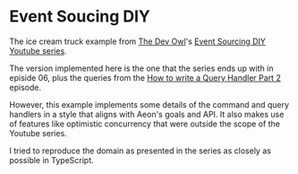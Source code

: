 # Event Soucing DIY

The ice cream truck example from [The Dev Owl](https://www.youtube.com/@TheDevOwl)'s [Event Sourcing DIY Youtube series](https://www.youtube.com/watch?v=zyp9pZ7jeK8&list=PL-nSd-yeckKh7Ts5EKChek7iXcgyUGDHa).

The version implemented here is the one that the series ends up with in episide 06, plus the queries from the [How to write a Query Handler Part 2](https://youtu.be/przz3vuAf_M?si=hSQF73OK1Yag2uxJ) episode.

However, this example implements some details of the command and query handlers in a style that aligns with Aeon's goals and API.  It also makes use of features like optimistic concurrency that were outside the scope of the Youtube series.

I tried to reproduce the domain as presented in the series as closely as possible in TypeScript.

